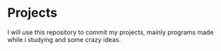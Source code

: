 # Projects
 I will use this repository to commit my projects, mainly programs made while i studying and some crazy ideas.
